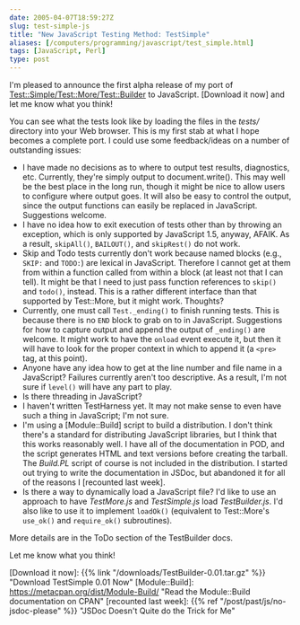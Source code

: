 ```yaml
--- 
date: 2005-04-07T18:59:27Z
slug: test-simple-js
title: "New JavaScript Testing Method: TestSimple"
aliases: [/computers/programming/javascript/test_simple.html]
tags: [JavaScript, Perl]
type: post
---
```


I'm pleased to announce the first alpha release of my port of
[Test::Simple/Test::More/Test::Builder] to JavaScript. [Download it now] and let
me know what you think!

You can see what the tests look like by loading the files in the *tests/*
directory into your Web browser. This is my first stab at what I hope becomes a
complete port. I could use some feedback/ideas on a number of outstanding
issues:

-   I have made no decisions as to where to output test results, diagnostics,
    etc. Currently, they're simply output to document.write(). This may well be
    the best place in the long run, though it might be nice to allow users to
    configure where output goes. It will also be easy to control the output,
    since the output functions can easily be replaced in JavaScript. Suggestions
    welcome.
-   I have no idea how to exit execution of tests other than by throwing an
    exception, which is only supported by JavaScript 1.5, anyway, AFAIK. As a
    result, `skipAll()`, `BAILOUT()`, and `skipRest()` do not work.
-   Skip and Todo tests currently don't work because named blocks (e.g., `SKIP:`
    and `TODO:`) are lexical in JavaScript. Therefore I cannot get at them from
    within a function called from within a block (at least not that I can tell).
    It might be that I need to just pass function references to `skip()` and
    `todo()`, instead. This is a rather different interface than that supported
    by Test::More, but it might work. Thoughts?
-   Currently, one must call `Test._ending()` to finish running tests. This is
    because there is no `END` block to grab on to in JavaScript. Suggestions for
    how to capture output and append the output of `_ending()` are welcome. It
    might work to have the `onload` event execute it, but then it will have to
    look for the proper context in which to append it (a `<pre>` tag, at this
    point).
-   Anyone have any idea how to get at the line number and file name in a
    JavaScript? Failures currently aren't too descriptive. As a result, I'm not
    sure if `level()` will have any part to play.
-   Is there threading in JavaScript?
-   I haven't written TestHarness yet. It may not make sense to even have such a
    thing in JavaScript; I'm not sure.
-   I'm using a [Module::Build] script to build a distribution. I don't think
    there's a standard for distributing JavaScript libraries, but I think that
    this works reasonably well. I have all of the documentation in POD, and the
    script generates HTML and text versions before creating the tarball. The
    *Build.PL* script of course is not included in the distribution. I started
    out trying to write the documentation in JSDoc, but abandoned it for all of
    the reasons I [recounted last week].
-   Is there a way to dynamically load a JavaScript file? I'd like to use an
    approach to have *TestMore.js* and *TestSimple.js* load *TestBuilder.js*.
    I'd also like to use it to implement `loadOk()` (equivalent to Test::More's
    `use_ok()` and `require_ok()` subroutines).

More details are in the ToDo section of the TestBuilder docs.

Let me know what you think!

  [Test::Simple/Test::More/Test::Builder]: https://metacpan.org/dist/Test-Simple/
    "Read the Test::Simple/Test::Builder/Test::More documentation on CPAN"
  [Download it now]: {{% link "/downloads/TestBuilder-0.01.tar.gz" %}}
    "Download TestSimple 0.01 Now"
  [Module::Build]: https://metacpan.org/dist/Module-Build/
    "Read the Module::Build documentation on CPAN"
  [recounted last week]: {{% ref "/post/past/js/no-jsdoc-please" %}}
    "JSDoc Doesn't Quite do the Trick for Me"
